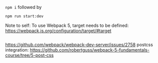 `npm i` followed by

```
npm run start:dev
```

Note to self:
To use Webpack 5, target needs to be defined:
https://webpack.js.org/configuration/target/#target

```target: process.env.NODE_ENV === "development" ? "web" : "browserslist",

```

https://github.com/webpack/webpack-dev-server/issues/2758
postcss integration:
https://github.com/robertguss/webpack-5-fundamentals-course/tree/5-post-css
